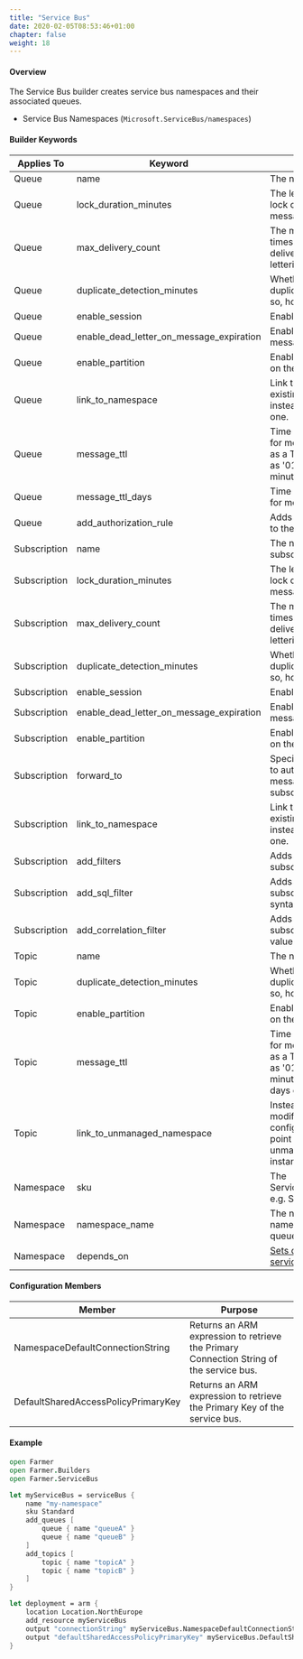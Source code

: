 ```yaml
---
title: "Service Bus"
date: 2020-02-05T08:53:46+01:00
chapter: false
weight: 18
---
```


#### Overview
The Service Bus builder creates service bus namespaces and their associated queues.

* Service Bus Namespaces (`Microsoft.ServiceBus/namespaces`)

#### Builder Keywords

| Applies To | Keyword | Purpose |
|-|-|-|
| Queue | name | The name of the queue. |
| Queue | lock_duration_minutes | The length of time that a lock can be held on a message. |
| Queue | max_delivery_count | The maximum number of times a message can be delivered before dead lettering. |
| Queue | duplicate_detection_minutes | Whether to enable duplicate detection, and if so, how long to check for. |
| Queue | enable_session | Enables session support. |
| Queue | enable_dead_letter_on_message_expiration | Enables dead lettering of messages that expire. |
| Queue | enable_partition | Enables partition support on the queue. |
| Queue | link_to_namespace | Link this queue to an existing namespace instead of creating a new one. |
| Queue | message_ttl | Time To Live (TTL) value for messages expressed as a TimeSpan string, such as '01:30:00' 1 hour, 30 minutes. |
| Queue | message_ttl_days | Time To Live (TTL) value for messages in days. |
| Queue | add_authorization_rule | Adds an authorization rule to the queue. |
| Subscription | name | The name of the subscription. |
| Subscription | lock_duration_minutes | The length of time that a lock can be held on a message. |
| Subscription | max_delivery_count | The maximum number of times a message can be delivered before dead lettering. |
| Subscription | duplicate_detection_minutes | Whether to enable duplicate detection, and if so, how long to check for. |
| Subscription | enable_session | Enables session support. |
| Subscription | enable_dead_letter_on_message_expiration | Enables dead lettering of messages that expire. |
| Subscription | enable_partition | Enables partition support on the queue. |
| Subscription | forward_to | Specifies a queue or topic to automatically forward messages delivered to this subscription. |
| Subscription | link_to_namespace | Link this queue to an existing namespace instead of creating a new one. |
| Subscription | add_filters | Adds multiple filters to a subscription |
| Subscription | add_sql_filter | Adds a filter to a subscription using SQL syntax. |
| Subscription | add_correlation_filter | Adds a filter to a subscription using header value correlation. |
| Topic | name | The name of the topic. |
| Topic | duplicate_detection_minutes | Whether to enable duplicate detection, and if so, how long to check for. |
| Topic | enable_partition | Enables partition support on the topic. |
| Topic | message_ttl | Time To Live (TTL) value for messages expressed as a TimeSpan string, such as '01:30:00' 1 hour, 30 minutes, or as an integer days e.g. `4<Days>`. |
| Topic | link_to_unmanaged_namespace | Instead of creating or modifying a namespace, configure this topic to point to another unmanaged namespace instance. |
| Namespace | sku | The ServiceBusNamespaceSku e.g. Standard |
| Namespace | namespace_name | The name of the namespace that holds the queue. |
| Namespace | depends_on | [Sets dependencies on the service bus namespace.](../../dependencies/) |

#### Configuration Members

| Member | Purpose |
|-|-|
| NamespaceDefaultConnectionString  | Returns an ARM expression to retrieve the Primary Connection String of the service bus. |
| DefaultSharedAccessPolicyPrimaryKey | Returns an ARM expression to retrieve the Primary Key of the service bus. |

#### Example

```fsharp
open Farmer
open Farmer.Builders
open Farmer.ServiceBus

let myServiceBus = serviceBus {
    name "my-namespace"
    sku Standard
    add_queues [
        queue { name "queueA" }
        queue { name "queueB" }
    ]
    add_topics [
        topic { name "topicA" }
        topic { name "topicB" }
    ]
}

let deployment = arm {
    location Location.NorthEurope
    add_resource myServiceBus
    output "connectionString" myServiceBus.NamespaceDefaultConnectionString
    output "defaultSharedAccessPolicyPrimaryKey" myServiceBus.DefaultSharedAccessPolicyPrimaryKey
}
```
